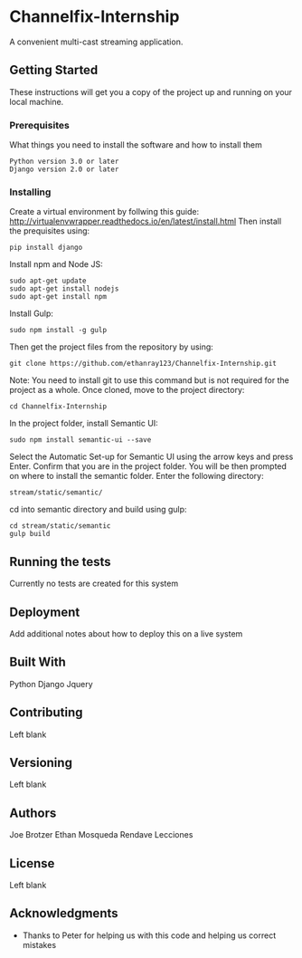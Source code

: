 # Channelfix-Internship

A convenient multi-cast streaming application.

## Getting Started

These instructions will get you a copy of the project up and running on your local machine.

### Prerequisites

What things you need to install the software and how to install them

```
Python version 3.0 or later
Django version 2.0 or later
```

### Installing

Create a virtual environment by follwing this guide: http://virtualenvwrapper.readthedocs.io/en/latest/install.html
Then install the prequisites using:

```
pip install django
```

Install npm and Node JS:

```
sudo apt-get update
sudo apt-get install nodejs
sudo apt-get install npm
```

Install Gulp:

```
sudo npm install -g gulp
```

Then get the project files from the repository by using:

```
git clone https://github.com/ethanray123/Channelfix-Internship.git
```

Note: You need to install git to use this command but is not required for the project as a whole.
Once cloned, move to the project directory:

```
cd Channelfix-Internship
```

In the project folder, install Semantic UI:

```
sudo npm install semantic-ui --save
```

Select the Automatic Set-up for Semantic UI using the arrow keys and press Enter.
Confirm that you are in the project folder.
You will be then prompted on where to install the semantic folder. Enter the following directory:

```
stream/static/semantic/
```

cd into semantic directory and build using gulp:

```
cd stream/static/semantic
gulp build
```

## Running the tests

Currently no tests are created for this system

## Deployment

Add additional notes about how to deploy this on a live system

## Built With

Python
Django
Jquery

## Contributing

Left blank

## Versioning

Left blank

## Authors

Joe Brotzer
Ethan Mosqueda
Rendave Lecciones

## License

Left blank

## Acknowledgments

* Thanks to Peter for helping us with this code and helping us correct mistakes
